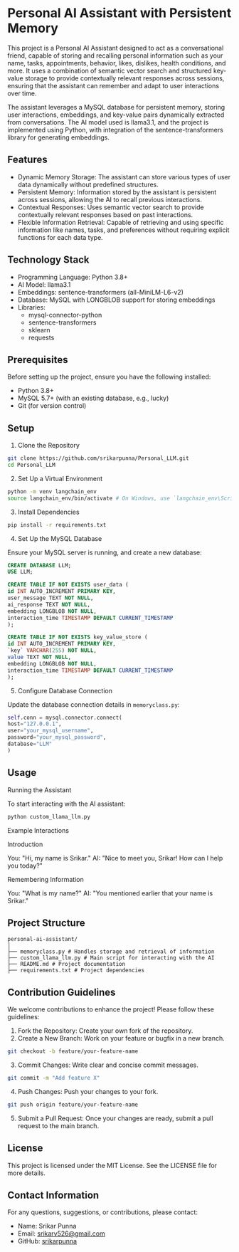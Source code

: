 # Personal AI Assistant with Persistent Memory

This project is a Personal AI Assistant designed to act as a conversational friend, capable of storing and recalling personal information such as your name, tasks, appointments, behavior, likes, dislikes, health conditions, and more. It uses a combination of semantic vector search and structured key-value storage to provide contextually relevant responses across sessions, ensuring that the assistant can remember and adapt to user interactions over time.

The assistant leverages a MySQL database for persistent memory, storing user interactions, embeddings, and key-value pairs dynamically extracted from conversations. The AI model used is llama3.1, and the project is implemented using Python, with integration of the sentence-transformers library for generating embeddings.

## Features

- Dynamic Memory Storage: The assistant can store various types of user data dynamically without predefined structures.
- Persistent Memory: Information stored by the assistant is persistent across sessions, allowing the AI to recall previous interactions.
- Contextual Responses: Uses semantic vector search to provide contextually relevant responses based on past interactions.
- Flexible Information Retrieval: Capable of retrieving and using specific information like names, tasks, and preferences without requiring explicit functions for each data type.

## Technology Stack

- Programming Language: Python 3.8+
- AI Model: llama3.1
- Embeddings: sentence-transformers (all-MiniLM-L6-v2)
- Database: MySQL with LONGBLOB support for storing embeddings
- Libraries:
  - mysql-connector-python
  - sentence-transformers
  - sklearn
  - requests

## Prerequisites

Before setting up the project, ensure you have the following installed:

- Python 3.8+
- MySQL 5.7+ (with an existing database, e.g., lucky)
- Git (for version control)

## Setup

1. Clone the Repository

```bash
git clone https://github.com/srikarpunna/Personal_LLM.git
cd Personal_LLM
```

2. Set Up a Virtual Environment

```bash
python -m venv langchain_env
source langchain_env/bin/activate # On Windows, use `langchain_env\Scripts\activate`
```

3. Install Dependencies

```bash
pip install -r requirements.txt
```

4. Set Up the MySQL Database

Ensure your MySQL server is running, and create a new database:

```sql
CREATE DATABASE LLM;
USE LLM;

CREATE TABLE IF NOT EXISTS user_data (
id INT AUTO_INCREMENT PRIMARY KEY,
user_message TEXT NOT NULL,
ai_response TEXT NOT NULL,
embedding LONGBLOB NOT NULL,
interaction_time TIMESTAMP DEFAULT CURRENT_TIMESTAMP
);

CREATE TABLE IF NOT EXISTS key_value_store (
id INT AUTO_INCREMENT PRIMARY KEY,
`key` VARCHAR(255) NOT NULL,
value TEXT NOT NULL,
embedding LONGBLOB NOT NULL,
interaction_time TIMESTAMP DEFAULT CURRENT_TIMESTAMP
);
```

5. Configure Database Connection

Update the database connection details in `memoryclass.py`:

```python
self.conn = mysql.connector.connect(
host="127.0.0.1",
user="your_mysql_username",
password="your_mysql_password",
database="LLM"
)
```

## Usage

Running the Assistant

To start interacting with the AI assistant:

```bash
python custom_llama_llm.py
```

Example Interactions

Introduction

You: "Hi, my name is Srikar."
AI: "Nice to meet you, Srikar! How can I help you today?"

Remembering Information

You: "What is my name?"
AI: "You mentioned earlier that your name is Srikar."

## Project Structure

```
personal-ai-assistant/
│
├── memoryclass.py # Handles storage and retrieval of information
├── custom_llama_llm.py # Main script for interacting with the AI
├── README.md # Project documentation
├── requirements.txt # Project dependencies
```

## Contribution Guidelines

We welcome contributions to enhance the project! Please follow these guidelines:

1. Fork the Repository: Create your own fork of the repository.
2. Create a New Branch: Work on your feature or bugfix in a new branch.

```bash
git checkout -b feature/your-feature-name
```

3. Commit Changes: Write clear and concise commit messages.

```bash
git commit -m "Add feature X"
```

4. Push Changes: Push your changes to your fork.

```bash
git push origin feature/your-feature-name
```

5. Submit a Pull Request: Once your changes are ready, submit a pull request to the main branch.

## License

This project is licensed under the MIT License. See the LICENSE file for more details.

## Contact Information

For any questions, suggestions, or contributions, please contact:

- Name: Srikar Punna
- Email: [srikarv526@gmail.com](mailto:srikarv526@gmail.com)
- GitHub: [srikarpunna](https://github.com/srikarpunna)
